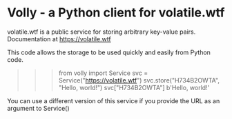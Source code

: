 # Volly - a Python client for volatile.wtf

volatile.wtf is a public service for storing arbitrary key-value pairs. Documentation at https://volatile.wtf

This code allows the storage to be used quickly and easily from Python code.

>>> from volly import Service
>>> svc = Service("https://volatile.wtf")
>>> svc.store("H734B2OWTA", "Hello, world!")
>>> svc["H734B2OWTA"]
b'Hello, world!'

You can use a different version of this service if you provide the URL as an argument to Service()